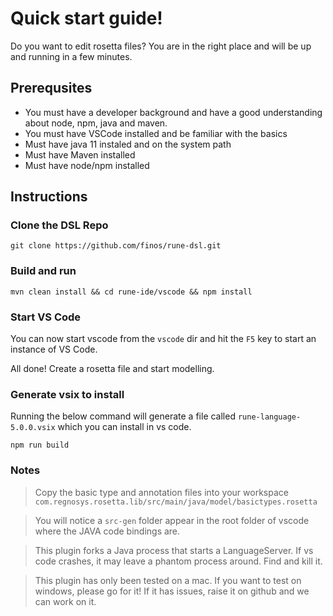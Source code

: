 # Quick start guide!

Do you want to edit rosetta files? You are in the right place and will be up and running in a few minutes.

## Prerequsites

- You must have a developer background and have a good understanding about node, npm, java and maven.
- You must have VSCode installed and be familiar with the basics
- Must have java 11 instaled and on the system path
- Must have Maven installed
- Must have node/npm installed


## Instructions

### Clone the DSL Repo

```
git clone https://github.com/finos/rune-dsl.git
```

### Build and run

```
mvn clean install && cd rune-ide/vscode && npm install
```

### Start VS Code

You can now start vscode from the `vscode` dir and hit the `F5` key to start an instance of VS Code.


All done! Create a rosetta file and start modelling.

### Generate vsix to install

Running the below command will generate a file called `rune-language-5.0.0.vsix` which you can install in vs code.

```
npm run build
```

### Notes

> Copy the basic type and annotation files into your workspace `com.regnosys.rosetta.lib/src/main/java/model/basictypes.rosetta`

> You will notice a `src-gen` folder appear in the root folder of vscode where the JAVA code bindings are.

> This plugin forks a Java process that starts a LanguageServer. If vs code crashes, it may leave a phantom process around. Find and kill it.

> This plugin has only been tested on a mac. If you want to test on windows, please go for it! If it has issues, raise it on github and we can work on it.
